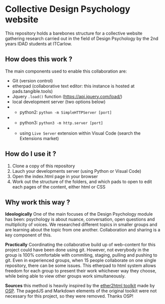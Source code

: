 # Collective Design Psychology website

This repository holds a barebones structure for a collective website gathering research carried out in the field of Design Psychology by the 2nd years IDAD students at ITCarlow.

## How does this work ?

The main components used to enable this collaboration are:

* Git (version control) 
* etherpad (collaborative text editor: this instance is hosted at pads.tangible.tools)
* Jquery `.load()` function (<https://api.jquery.com/load/>)
* local development server (two options below)
* * python2: `python -m SimpleHTTPServer [port]`
* * python3: `python3 -m http.server [port]`
* * using `Live Server` extension within Visual Code (search the Extensions market)

## How do I use it ?

1. Clone a copy of this repository
2. Lauch your developments server (using Python or Visual Code)
3. Open the index.html page in your browser
4. Work out the structure of the folders, and which pads to open to edit each pages of the content, either html or CSS

## Why work this way ?

**Ideologically** One of the main focuses of the Design Psychology module has been: psychology is about nuance, conversation, open questions and multiplicity of voices. We researched different topics in smaller groups and are learning about the topic from one another. Collaboration and sharing is a key component of this.

**Practically** Coordinating the collaborative build up of web-content for this project could have been done using git. However, not everybody in the group is 100% comfortable with commiting, staging, pulling and pushing to git. Even in experienced groups, when 15 people collaborate on one single repository, there can be some issues. This etherpad to html system allows freedom for each group to present their work whichever way they choose, while being able to view other groups work simultaneously.

**Sources** this method is heavily inspired by the [ether2html toolkit](http://osp.kitchen/tools/ether2html/) made by [OSP](https://osp.kitchen). The pagedJS and Markdown elements of the original toolkit were not necessary for this project, so they were removed. Thanks OSP! 